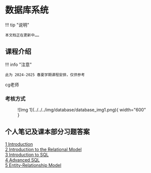# 数据库系统

!!! tip "说明"

    本文档正在更新中……

## 课程介绍

!!! info "注意"

    此为 2024-2025 春夏学期课程安排，仅供参考

cg老师

### 考核方式

<figure markdown="span">
  ![Img 1](../../../img/database/database_img1.png){ width="600" }
</figure>

## 个人笔记及课本部分习题答案

[1 Introduction](./ch1.md)<br/>
[2 Introduction to the Relational Model](./ch2.md)<br/>
[3 Introduction to SQL](./ch3.md)<br/>
[4 Advanced SQL](./ch4.md)<br/>
[5 Entity-Relationship Model](./ch5.md)